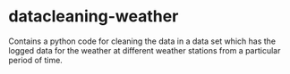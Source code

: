# datacleaning-weather
Contains a python code for cleaning the data in a data set which has the logged data for the weather at different weather stations from a particular period of time.
